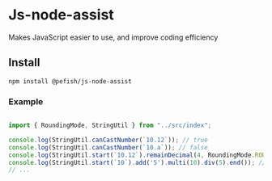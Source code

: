 # Js-node-assist

Makes JavaScript easier to use, and improve coding efficiency

## Install
```shell
npm install @pefish/js-node-assist
```

### Example
```js

import { RoundingMode, StringUtil } from "../src/index";

console.log(StringUtil.canCastNumber(`10.12`)); // true
console.log(StringUtil.canCastNumber(`10.a`)); // false
console.log(StringUtil.start(`10.12`).remainDecimal(4, RoundingMode.ROUND_UP).end()); // 10.12
console.log(StringUtil.start(`10`).add('5').multi(10).div(5).end()); // (10 + 5) * 10 / 5 = 30
// ...

```
